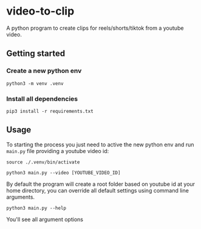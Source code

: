 # video-to-clip
A python program to create clips for reels/shorts/tiktok from a youtube video.

## Getting started

### Create a new python env
```
python3 -m venv .venv
```

### Install all dependencies
```
pip3 install -r requirements.txt
```

## Usage
To starting the process you just need to active the new python env and run `main.py` file providing a youtube video id:

```
source ./.venv/bin/activate
```

```
python3 main.py --video [YOUTUBE_VIDEO_ID]
```

By default the program will create a root folder based on youtube id at your home directory, you can override all default settings using command line arguments. 

```
python3 main.py --help
```

You'll see all argument options
